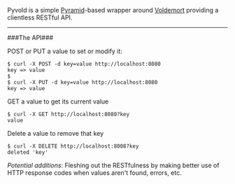 Pyvold is a simple [Pyramid](http://docs.pylonsproject.org/en/latest/docs/pyramid.html)-based wrapper around [Voldemort](http://project-voldemort.com/) providing a clientless RESTful API.

---

###The API###

POST or PUT a value to set or modify it:

    $ curl -X POST -d key=value http://localhost:8080
    key => value
    $
    $ curl -X PUT -d key=value http://localhost:8080
    key => value
    
GET a value to get its current value

    $ curl -X GET http://localhost:8080?key
    value

Delete a value to remove that key

    $ curl -X DELETE http://localhost:8008?key
    deleted 'key'


*Potential additions*: Fleshing out the RESTfulness by making better use of HTTP response codes when values aren't found, errors, etc.
